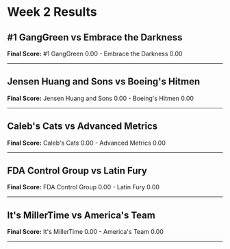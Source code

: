 # Week 2 Results

## #1 GangGreen vs Embrace the Darkness

**Final Score:** #1 GangGreen 0.00 - Embrace the Darkness 0.00

---

## Jensen Huang and Sons vs Boeing's Hitmen 

**Final Score:** Jensen Huang and Sons 0.00 - Boeing's Hitmen  0.00

---

## Caleb's Cats vs Advanced Metrics

**Final Score:** Caleb's Cats 0.00 - Advanced Metrics 0.00

---

## FDA Control Group vs Latin Fury

**Final Score:** FDA Control Group 0.00 - Latin Fury 0.00

---

## It's MillerTime vs America's Team

**Final Score:** It's MillerTime 0.00 - America's Team 0.00

---

